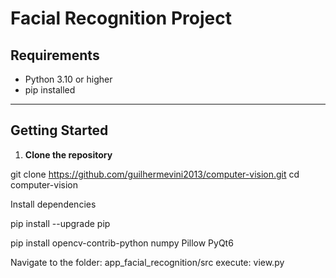 # Facial Recognition Project

## Requirements
- Python 3.10 or higher
- pip installed

---

## Getting Started

1. **Clone the repository**

git clone https://github.com/guilhermevini2013/computer-vision.git
cd computer-vision

Install dependencies

pip install --upgrade pip

pip install opencv-contrib-python numpy Pillow PyQt6

Navigate to the folder: app_facial_recognition/src
execute: view.py
